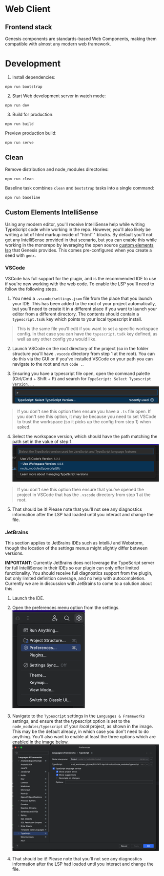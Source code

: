 # Web Client

## Frontend stack

Genesis components are standards-based Web Components, making them compatible with almost any modern web framework.

# Development

1. Install dependencies:

```shell
npm run bootstrap
```

2. Start Web development server in watch mode:

```shell
npm run dev
```

3. Build for production:

```shell
npm run build
```

Preview production build:

```shell
npm run serve
```

## Clean

Remove distribution and node_modules directories:

```shell
npm run clean
```

Baseline task combines `clean` and `bootstrap` tasks into a single command:

```shell
npm run baseline
```

## Custom Elements IntelliSense

Using any modern editor, you'll receive IntelliSense help while writing TypeScript code while working in the repo. However, you'll also likely be writing a lot of html markup inside of "html\`\`" blocks.
By default you'll not get any IntelliSense provided in that scenario, but you can enable this while working in the monorepo by leveraging the open source [custom elements lsp](https://www.npmjs.com/package/@genesiscommunitysuccess/custom-elements-lsp) that Genesis provides. This comes pre-configured when you create a seed with `genx`.

### VSCode

VSCode has full support for the plugin, and is the recommended IDE to use if you're new working with the web code. To enable the LSP you'll need to follow the following steps.

1. You need a `.vscode/settings.json` file from the place that you launch your IDE. This has been added to the root of your project automatically, but you'll need to create it in a different place if you want to launch your editor from a different directory. The contents should contain a `typescript.tsdk` key which points to your local typescript install.
> This is the same file you'll edit if you want to set a specific workspace config. In that case you can have the `typescript.tsdk` key defined, as well as any other config you would like.

2. Launch VSCode on the root directory of the project (so in the folder structure you'll have `.vscode` directory from step 1 at the root). You can do this via the GUI or if you've installed VSCode on your path you can navigate to the root and run `code .`.

3. Ensuring you have a typescript file open, open the command palette (Ctrl/Cmd + Shift + P) and search for `TypeScript: Select Typescript Version...`
![](docs/images/lsp_vscode_one.png)
> If you don't see this option then ensure you have a `.ts` file open.
> If you don't see this option, it may be because you need to set VSCode to trust the workspace (so it picks up the config from step 1) when asked.

4. Select the workspace version, which should have the path matching the path set in the value of step 1.
![](docs/images/lsp_vscode_two.png)
> If you don't see this option then ensure that you've opened the project in VSCode that has the `.vscode` directory from step 1 at the root.

5. That should be it! Please note that you'll not see any diagnostics information after the LSP had loaded until you interact and change the file.

### JetBrains

This section applies to JetBrains IDEs such as IntelliJ and Webstorm, though the location of the settings menus might slightly differ between versions.

**IMPORTANT**: Currently JetBrains does not leverage the TypeScript server for full IntelliSense in their IDEs so our plugin can only offer limited functionality. You should receive full diagnostics support from the plugin, but only limited definition coverage, and no help with autocompletion. Currently we are in discussion with JetBrains to come to a solution about this.

1. Launch the IDE.

2. Open the preferences menu option from the settings.
![](docs/images/lsp_jetbrains_one.png)

3. Navigate to the `Typescript` settings in the `Languages & Frameworks` settings, and ensure that the typescript option is set to the `node_modules/typescript` of your _local_ project, as shown in the image. This may be the default already, in which case you don't need to do anything. You'll also want to enable at least the three options which are enabled in the image below.
![](docs/images/lsp_jetbrains_two.png)

4. That should be it! Please note that you'll not see any diagnostics information after the LSP had loaded until you interact and change the file.
